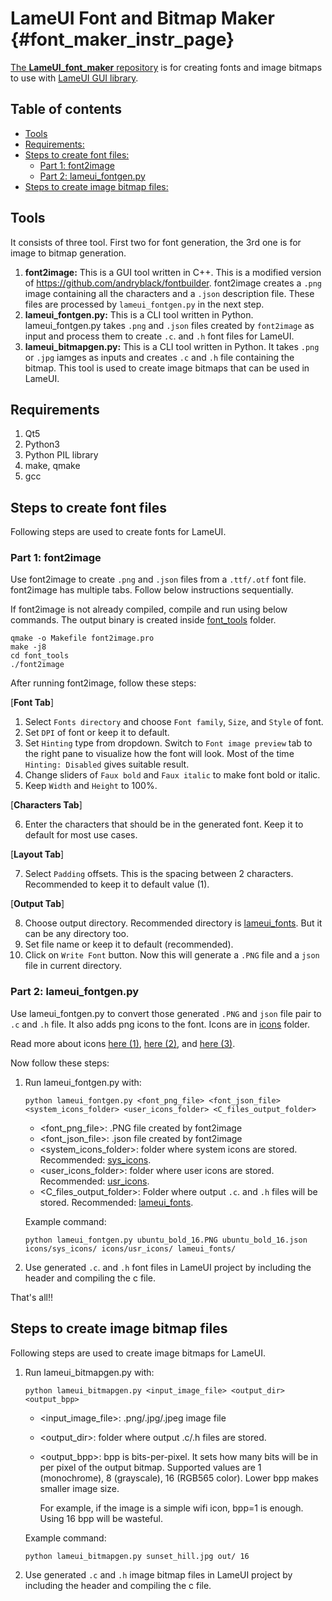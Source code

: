 # LameUI Font and Bitmap Maker {#font_maker_instr_page}

[The **LameUI_font_maker** repository](https://github.com/abhra0897/LameUI_font_maker) is for creating fonts and image bitmaps to use with [LameUI GUI library](https://github.com/abhra0897/LameUI).

## Table of contents
- [Tools](#tools)
- [Requirements:](#requirements)
- [Steps to create font files:](#steps-font-files)
  * [Part 1: font2image](#part-1-font2image)
  * [Part 2: lameui_fontgen.py](#part-2-fontgenpy)
- [Steps to create image bitmap files:](#steps-bitmap-files)

<a name="tools"></a>
## Tools

It consists of three tool. First two for font generation, the 3rd one is for image to bitmap generation.

1. **font2image:** This is a GUI tool written in C++. This is a modified version of https://github.com/andryblack/fontbuilder. font2image creates a `.png` image containing all the characters and a `.json` description file. These files are processed by `lameui_fontgen.py` in the next step.
2. **lameui_fontgen.py:** This is a CLI tool written in Python. lameui_fontgen.py takes `.png` and `.json` files created by `font2image` as input and process them to create `.c`. and `.h` font files for LameUI.
3. **lameui_bitmapgen.py:** This is a CLI tool written in Python. It takes `.png` or `.jpg` iamges as inputs and creates `.c` and `.h` file containing the bitmap. This tool is used to create image bitmaps that can be used in LameUI.

<a name="requirements"></a>
## Requirements
1. Qt5
2. Python3
3. Python PIL library
4. make, qmake
5. gcc

<a name="steps-font-files"></a>
## Steps to create font files

Following steps are used to create fonts for LameUI.

<a name="part-1-font2image"></a>
### Part 1: font2image

Use font2image to create `.png` and `.json` files from a `.ttf/.otf` font file. font2image has multiple tabs. Follow below instructions sequentially.

If font2image is not already compiled, compile and run using below commands. The output binary is created inside [font_tools](./font_tools/) folder.

```
qmake -o Makefile font2image.pro
make -j8
cd font_tools
./font2image
```

After running font2image, follow these steps:

[**Font Tab**]

1. Select `Fonts directory` and choose `Font family`, `Size`, and `Style` of font.
2. Set `DPI` of font or keep it to default.
3. Set `Hinting` type from dropdown. Switch to `Font image preview` tab to the right pane to visualize how the font will look. Most of the time `Hinting: Disabled` gives suitable result.
4. Change sliders of `Faux bold` and `Faux italic` to make font bold or italic.
5. Keep `Width` and `Height` to 100%.

[**Characters Tab**]

6. Enter the characters that should be in the generated font. Keep it to default for most use cases.

[**Layout Tab**]

7. Select `Padding` offsets. This is the spacing between 2 characters. Recommended to keep it to default value (1).

[**Output Tab**]

8. Choose output directory. Recommended directory is [lameui_fonts](./font_tools/lameui_fonts/). But it can be any directory too.
9. Set file name or keep it to default (recommended).
10. Click on `Write Font` button. Now this will generate a `.PNG` file and a `json` file in current directory.


<a name="part-2-fontgenpy"></a>
### Part 2: lameui_fontgen.py

Use lameui_fontgen.py to convert those generated `.PNG` and `json` file pair to `.c` and `.h` file. It also adds png icons to the font. Icons are in [icons](./font_tools/icons/) folder. 

Read more about icons [here (1)](./font_tools/icons/README.md), [here (2)](./font_tools/icons/sys_icons/README.md), and [here (3)](./font_tools/icons/usr_icons/README.md).

Now follow these steps:

1. Run lameui_fontgen.py with:

    `python lameui_fontgen.py <font_png_file> <font_json_file> <system_icons_folder> <user_icons_folder> <C_files_output_folder>`

    - <font_png_file>: .PNG file created by font2image
    - <font_json_file>: .json file created by font2image
    - <system_icons_folder>: folder where system icons are stored. Recommended: [sys_icons](./font_tools/icons/sys_icons/).
    - <user_icons_folder>: folder where user icons are stored. Recommended: [usr_icons](./font_tools/icons/usr_icons/).
    - <C_files_output_folder>: Folder where output `.c`. and `.h` files will be stored. Recommended: [lameui_fonts](./font_tools/lameui_fonts/).

    Example command: 
    
    `python lameui_fontgen.py ubuntu_bold_16.PNG ubuntu_bold_16.json icons/sys_icons/ icons/usr_icons/ lameui_fonts/`

2. Use generated `.c`. and `.h` font files in LameUI project by including the header and compiling the c file.

That's all!!

<a name="steps-bitmap-files"></a>
## Steps to create image bitmap files

Following steps are used to create image bitmaps for LameUI.

1. Run lameui_bitmapgen.py with:

    `python lameui_bitmapgen.py <input_image_file> <output_dir> <output_bpp>`

    - <input_image_file>: .png/.jpg/.jpeg image file
    - <output_dir>: folder where output .c/.h files are stored.
    - <output_bpp>: bpp is bits-per-pixel. It sets how many bits will be in per pixel of the output bitmap. Supported values are 1 (monochrome), 8 (grayscale), 16 (RGB565 color). Lower bpp makes smaller image size. 

        For example, if the image is a simple wifi icon, bpp=1 is enough. Using 16 bpp will be wasteful.

    Example command:

    `python lameui_bitmapgen.py sunset_hill.jpg out/ 16`
2. Use generated `.c` and `.h` image bitmap files in LameUI project by including the header and compiling the c file.